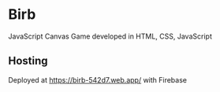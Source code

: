 # Birb 
JavaScript Canvas Game developed in HTML, CSS, JavaScript
## Hosting
Deployed at https://birb-542d7.web.app/ with Firebase
